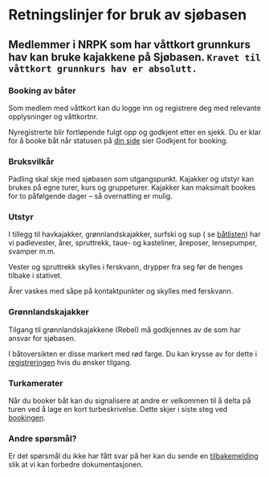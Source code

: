 # Retningslinjer for bruk av sjøbasen

## Medlemmer i NRPK som har våttkort grunnkurs hav kan bruke kajakkene på Sjøbasen. `Kravet til våttkort grunnkurs hav er absolutt.`

### Booking av båter

Som medlem med våttkort kan du logge inn og registrere deg med relevante
opplysninger og våttkortnr.

Nyregistrerte blir fortløpende fulgt opp og godkjent etter en sjekk. Du er klar
for å booke båt når statusen på [din side](om-meg) sier Godkjent for booking.

### Bruksvilkår

Padling skal skje med sjøbasen som utgangspunkt. Kajakker og utstyr kan brukes
på egne turer, kurs og gruppeturer. Kajakker kan maksimalt bookes for to
påfølgende dager – så overnatting er mulig.

### Utstyr

I tillegg til havkajakker, grønnlandskajakker, surfski og sup (
se [båtlisten](batlist)) har vi padlevester, årer, spruttrekk, taue- og
kasteliner, åreposer, lensepumper, svamper m.m.

Vester og spruttrekk skylles i ferskvann, drypper fra seg før de henges tilbake
i stativet.

Årer vaskes med såpe på kontaktpunkter og skylles med ferskvann.

### Grønnlandskajakker

Tilgang til grønnlandskajakkene (Rebel) må godkjennes av de som har ansvar for
sjøbasen.

I båtoversikten er disse markert med rød farge. Du kan krysse av for dette
i [registreringen](om-meg) hvis du ønsker tilgang.

### Turkamerater

Når du booker båt kan du signalisere at andre er velkommen til å delta på turen
ved å lage en kort turbeskrivelse. Dette skjer i siste steg ved [bookingen](ny).

### Andre spørsmål?

Er det spørsmål du ikke har fått svar på her kan du sende
en [tilbakemelding](mailto:styret@nrpk.no?subject=booking_tilbakemelding) slik
at vi kan forbedre dokumentasjonen. 